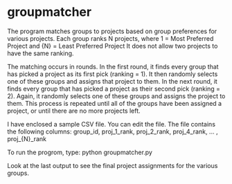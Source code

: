 groupmatcher
============
The program matches groups to projects based on group preferences for various projects.
Each group ranks N projects, where 
1 = Most Preferred Project and {N} = Least Preferred Project
It does not allow two projects to have the same ranking.

The matching occurs in rounds.
In the first round, it finds every group that has picked a project as its first pick (ranking = 1).
It then randomly selects one of these groups and assigns that project to them.
In the next round, it finds every group that has picked a project as their second pick (ranking = 2).
Again, it randomly selects one of these groups and assigns the project to them.
This process is repeated until all of the groups have been assigned a project, or until there are no more projects left.

I have enclosed a sample CSV file.  You can edit the file.
The file contains the following columns:
group_id, proj_1_rank, proj_2_rank, proj_4_rank, ... , proj_{N}_rank

To run the progrom, type:
python groupmatcher.py

Look at the last output to see the final project assignments for the various groups.